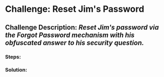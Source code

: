 # Challenge: Reset Jim's Password
## Challenge Description: *Reset Jim's password via the Forgot Password mechanism with his obfuscated answer to his security question.*

### Steps: 


### Solution:
